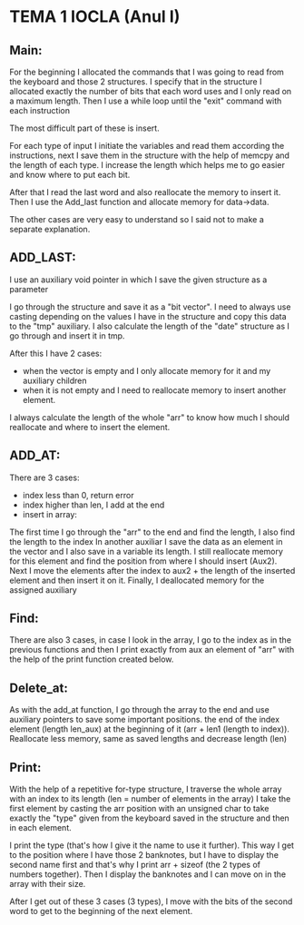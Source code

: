 # TEMA 1 IOCLA (Anul I)

Main:
-------

For the beginning I allocated the commands that I was going to read from the keyboard and those 2 structures.
I specify that in the structure I allocated exactly the number of bits that each word uses and I only read on a maximum length.
Then I use a while loop until the "exit" command with each instruction

The most difficult part of these is insert.

For each type of input I initiate the variables and read them according the instructions, next I save them in the structure with the help of memcpy and the length of each type. I increase the length which helps me to go easier and know where to put each bit.

After that I read the last word and also reallocate the memory to insert it.
Then I use the Add_last function and allocate memory for data->data.

The other cases are very easy to understand so I said not to make a separate explanation.

ADD_LAST:
------------
I use an auxiliary void pointer in which I save the given structure as a parameter

I go through the structure and save it as a "bit vector". 
I need to always use casting depending on the values I have in the structure and copy this data to the "tmp" auxiliary. I also calculate the length of the "date" structure as I go through and insert it in tmp.

After this I have 2 cases: 
- when the vector is empty and I only allocate memory for it and my auxiliary children  
- when it is not empty and I need to reallocate memory to insert another element.

I always calculate the length of the whole "arr" to know how much I should reallocate and where to insert the element.

ADD_AT:
-----------
There are 3 cases: 

- index less than 0, return error 
- index higher than len, I add at the end 
- insert in array: 

The first time I go through the "arr" to the end and find the length, I also find the length to the index
In another auxiliar I save the data as an element in the vector and I also save in a variable its length. 
I still reallocate memory for this element and find the position from where I should insert (Aux2).
Next I move the elements after the index to aux2 + the length of the inserted element and then insert it on it.
Finally, I deallocated memory for the assigned auxiliary

Find:
----------
There are also 3 cases, in case I look in the array, I go to the index as in the previous functions and then I print exactly from aux an element of "arr" with the help of the print function created below.

Delete_at:
----------
As with the add_at function, I go through the array to the end and use auxiliary pointers to save some important positions. the end of the index element (length len_aux) at the beginning of it (arr + len1 (length to index)). Reallocate less memory, same as saved lengths and decrease length (len)

Print:
---------
With the help of a repetitive for-type structure, I traverse the whole array with an index to its length (len = number of elements in the array)
I take the first element by casting the arr position with an unsigned char to take exactly the "type" given from the keyboard 
saved in the structure and then in each element.

I print the type (that's how I give it the name to use it further). This way I get to the position where I have those 2 banknotes, but I have to display the second name first and that's why I print arr + sizeof (the 2 types of numbers together). Then I display the banknotes and I can move on in the array with their size.

After I get out of these 3 cases (3 types), I move with the bits of the second word to get to the beginning of the next element.

